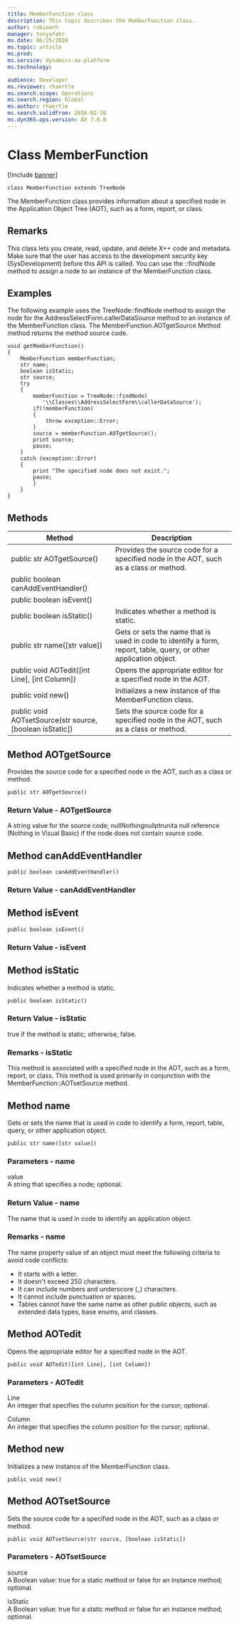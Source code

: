 ```yaml
---
title: MemberFunction class
description: This topic describes the MemberFunction class.
author: robinarh
manager: tonyafehr
ms.date: 06/25/2020
ms.topic: article
ms.prod: 
ms.service: dynamics-ax-platform
ms.technology: 

audience: Developer
ms.reviewer: rhaertle
ms.search.scope: Operations
ms.search.region: Global
ms.author: rhaertle
ms.search.validFrom: 2016-02-28
ms.dyn365.ops.version: AX 7.0.0
---
```


# Class MemberFunction

[!include [banner](../includes/banner.md)]

```xpp
class MemberFunction extends TreeNode
```

The MemberFunction class provides information about a specified node in the Application Object Tree (AOT), such as a form, report, or class.

## Remarks

This class lets you create, read, update, and delete X++ code and metadata. Make sure that the user has access to the development security key (SysDevelopment) before this API is called. You can use the ::findNode method to assign a node to an instance of the MemberFunction class.

## Examples

The following example uses the TreeNode::findNode method to assign the node for the AddressSelectForm.callerDataSource method to an instance of the MemberFunction class. The MemberFunction.AOTgetSource Method method returns the method source code.

```xpp
void getMemberFunction() 
{ 
    MemberFunction memberFunction; 
    str name; 
    boolean isStatic; 
    str source; 
    try 
    { 
        memberFunction = TreeNode::findNode( 
           '\\Classes\\AddressSelectForm\\callerDataSource'); 
        if(!memberFunction) 
        { 
            throw exception::Error; 
        } 
        source = memberFunction.AOTgetSource(); 
        print source; 
        pause; 
    } 
    catch (exception::Error) 
    { 
        print "The specified node does not exist."; 
        pause; 
        } 
    } 
}
```

## Methods

| Method                                                     | Description                                                                                                                             |
|------------------------------------------------------------|-----------------------------------------------------------------------------------------------------------------------------------------|
| public str AOTgetSource()                                  | Provides the source code for a specified node in the AOT, such as a class or method.                                                    |
| public boolean canAddEventHandler()                        |                                                                                                                                         |
| public boolean isEvent()                                   |                                                                                                                                         |
| public boolean isStatic()                                  | Indicates whether a method is static.                                                                                                   |
| public str name(\[str value\])                             | Gets or sets the name that is used in code to identify a form, report, table, query, or other application object. |
| public void AOTedit(\[int Line\], \[int Column\])          | Opens the appropriate editor for a specified node in the AOT.                                                                           |
| public void new()                                          | Initializes a new instance of the MemberFunction class.                                                                                 |
| public void AOTsetSource(str source, \[boolean isStatic\]) | Sets the source code for a specified node in the AOT, such as a class or method.                                                        |

## Method AOTgetSource

Provides the source code for a specified node in the AOT, such as a class or method.

```xpp
public str AOTgetSource()
```

### Return Value - AOTgetSource

A string value for the source code; nullNothingnullptrunita null reference (Nothing in Visual Basic) if the node does not contain source code.

## Method canAddEventHandler

```xpp
public boolean canAddEventHandler()
```

### Return Value - canAddEventHandler

## Method isEvent

```xpp
public boolean isEvent()
```

### Return Value - isEvent

## Method isStatic

Indicates whether a method is static.

```xpp
public boolean isStatic()
```

### Return Value - isStatic

true if the method is static; otherwise, false.

### Remarks - isStatic

This method is associated with a specified node in the AOT, such as a form, report, or class. This method is used primarily in conjunction with the MemberFunction::AOTsetSource method.

## Method name

Gets or sets the name that is used in code to identify a form, report, table, query, or other application object.

```xpp
public str name([str value])
```

### Parameters - name

value  
A string that specifies a node; optional.

### Return Value - name

The name that is used in code to identify an application object.

### Remarks - name

The name property value of an object must meet the following criteria to avoid code conflicts:

-   It starts with a letter.
-   It doesn't exceed 250 characters.
-   It can include numbers and underscore (\_) characters.
-   It cannot include punctuation or spaces.
-   Tables cannot have the same name as other public objects, such as extended data types, base enums, and classes.

## Method AOTedit

Opens the appropriate editor for a specified node in the AOT.

```xpp
public void AOTedit([int Line], [int Column])
```

### Parameters - AOTedit

Line  
An integer that specifies the column position for the cursor; optional.

<!-- -->

Column  
An integer that specifies the column position for the cursor; optional.

## Method new

Initializes a new instance of the MemberFunction class.

```xpp
public void new()
```

## Method AOTsetSource

Sets the source code for a specified node in the AOT, such as a class or method.

```xpp
public void AOTsetSource(str source, [boolean isStatic])
```

### Parameters - AOTsetSource

source  
A Boolean value: true for a static method or false for an instance method; optional.

<!-- -->

isStatic  
A Boolean value: true for a static method or false for an instance method; optional.

